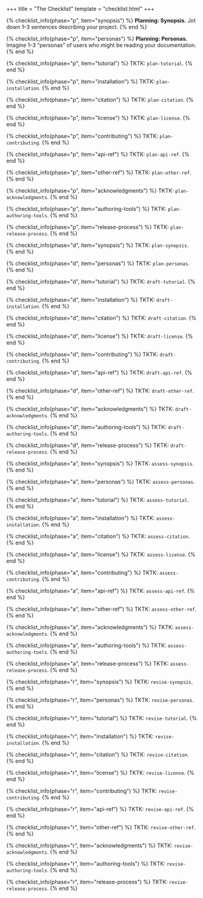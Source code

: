 +++
title = "The Checklist"
template = "checklist.html"
+++

<!-- A lot of action is in the HTML template, but here is where we define the info text -->

{% checklist_info(phase="p", item="synopsis") %}
**Planning: Synopsis.** Jot down 1–3 sentences describing your project.
{% end %}

{% checklist_info(phase="p", item="personas") %}
**Planning: Personas.** Imagine 1–3 “personas” of users who might
be reading your documentation.
{% end %}

{% checklist_info(phase="p", item="tutorial") %}
TKTK: `plan-tutorial`.
{% end %}

{% checklist_info(phase="p", item="installation") %}
TKTK: `plan-installation`.
{% end %}

{% checklist_info(phase="p", item="citation") %}
TKTK: `plan-citation`.
{% end %}

{% checklist_info(phase="p", item="license") %}
TKTK: `plan-license`.
{% end %}

{% checklist_info(phase="p", item="contributing") %}
TKTK: `plan-contributing`.
{% end %}

{% checklist_info(phase="p", item="api-ref") %}
TKTK: `plan-api-ref`.
{% end %}

{% checklist_info(phase="p", item="other-ref") %}
TKTK: `plan-other-ref`.
{% end %}

{% checklist_info(phase="p", item="acknowledgments") %}
TKTK: `plan-acknowledgments`.
{% end %}

{% checklist_info(phase="p", item="authoring-tools") %}
TKTK: `plan-authoring-tools`.
{% end %}

{% checklist_info(phase="p", item="release-process") %}
TKTK: `plan-release-process`.
{% end %}

<!-- Draft phase -->

{% checklist_info(phase="d", item="synopsis") %}
TKTK: `plan-synopsis`.
{% end %}

{% checklist_info(phase="d", item="personas") %}
TKTK: `plan-personas`.
{% end %}

{% checklist_info(phase="d", item="tutorial") %}
TKTK: `draft-tutorial`.
{% end %}

{% checklist_info(phase="d", item="installation") %}
TKTK: `draft-installation`.
{% end %}

{% checklist_info(phase="d", item="citation") %}
TKTK: `draft-citation`.
{% end %}

{% checklist_info(phase="d", item="license") %}
TKTK: `draft-license`.
{% end %}

{% checklist_info(phase="d", item="contributing") %}
TKTK: `draft-contributing`.
{% end %}

{% checklist_info(phase="d", item="api-ref") %}
TKTK: `draft-api-ref`.
{% end %}

{% checklist_info(phase="d", item="other-ref") %}
TKTK: `draft-other-ref`.
{% end %}

{% checklist_info(phase="d", item="acknowledgments") %}
TKTK: `draft-acknowledgments`.
{% end %}

{% checklist_info(phase="d", item="authoring-tools") %}
TKTK: `draft-authoring-tools`.
{% end %}

{% checklist_info(phase="d", item="release-process") %}
TKTK: `draft-release-process`.
{% end %}

<!-- Assess phase -->

{% checklist_info(phase="a", item="synopsis") %}
TKTK: `assess-synopsis`.
{% end %}

{% checklist_info(phase="a", item="personas") %}
TKTK: `assess-personas`.
{% end %}

{% checklist_info(phase="a", item="tutorial") %}
TKTK: `assess-tutorial`.
{% end %}

{% checklist_info(phase="a", item="installation") %}
TKTK: `assess-installation`.
{% end %}

{% checklist_info(phase="a", item="citation") %}
TKTK: `assess-citation`.
{% end %}

{% checklist_info(phase="a", item="license") %}
TKTK: `assess-license`.
{% end %}

{% checklist_info(phase="a", item="contributing") %}
TKTK: `assess-contributing`.
{% end %}

{% checklist_info(phase="a", item="api-ref") %}
TKTK: `assess-api-ref`.
{% end %}

{% checklist_info(phase="a", item="other-ref") %}
TKTK: `assess-other-ref`.
{% end %}

{% checklist_info(phase="a", item="acknowledgments") %}
TKTK: `assess-acknowledgments`.
{% end %}

{% checklist_info(phase="a", item="authoring-tools") %}
TKTK: `assess-authoring-tools`.
{% end %}

{% checklist_info(phase="a", item="release-process") %}
TKTK: `assess-release-process`.
{% end %}

<!-- Revise phase -->

{% checklist_info(phase="r", item="synopsis") %}
TKTK: `revise-synopsis`.
{% end %}

{% checklist_info(phase="r", item="personas") %}
TKTK: `revise-personas`.
{% end %}

{% checklist_info(phase="r", item="tutorial") %}
TKTK: `revise-tutorial`.
{% end %}

{% checklist_info(phase="r", item="installation") %}
TKTK: `revise-installation`.
{% end %}

{% checklist_info(phase="r", item="citation") %}
TKTK: `revise-citation`.
{% end %}

{% checklist_info(phase="r", item="license") %}
TKTK: `revise-license`.
{% end %}

{% checklist_info(phase="r", item="contributing") %}
TKTK: `revise-contributing`.
{% end %}

{% checklist_info(phase="r", item="api-ref") %}
TKTK: `revise-api-ref`.
{% end %}

{% checklist_info(phase="r", item="other-ref") %}
TKTK: `revise-other-ref`.
{% end %}

{% checklist_info(phase="r", item="acknowledgments") %}
TKTK: `revise-acknowledgments`.
{% end %}

{% checklist_info(phase="r", item="authoring-tools") %}
TKTK: `revise-authoring-tools`.
{% end %}

{% checklist_info(phase="r", item="release-process") %}
TKTK: `revise-release-process`.
{% end %}
